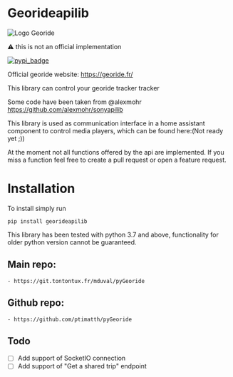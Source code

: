 # Georideapilib
![Logo Georide](georide-logo.png)

⚠️ this is not an official implementation

[![pypi_badge](https://img.shields.io/pypi/v/georideapilib?style=for-the-badge)](https://pypi.org/project/georideapilib/)

Official georide website: https://georide.fr/

This library can control your georide tracker tracker


Some code have been taken from @alexmohr https://github.com/alexmohr/sonyapilib

This library is used as communication interface in a home assistant component to control media players, which can be found here:(Not ready yet ;))

At the moment not all functions offered by the api are implemented. If you miss a function feel free to create a pull request or open a feature request.

# Installation
To install simply run
```
pip install georideapilib
```

This library has been tested with python 3.7 and above, functionality for older python version cannot be guaranteed.

## Main repo:
	- https://git.tontontux.fr/mduval/pyGeoride
## Github repo:
 	- https://github.com/ptimatth/pyGeoride

## Todo
- [ ] Add support of SocketIO connection
- [ ] Add support of "Get a shared trip" endpoint
